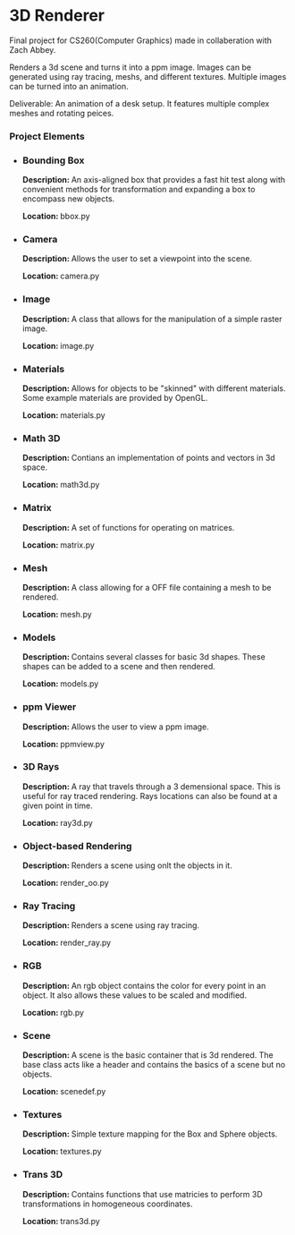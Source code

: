 <h1>3D Renderer</h1>
<p>Final project for CS260(Computer Graphics) made in collaberation with Zach Abbey. </p>
<p>Renders a 3d scene and turns it into a ppm image. Images can be generated using ray tracing, meshs, and different textures. Multiple images can be turned into an animation. </p>
<p>Deliverable: An animation of a desk setup. It features multiple complex meshes and rotating peices. </p>

<h3>Project Elements</h3>
<ul>
  <li>
    <h3>Bounding Box</h3>
    <p><b>Description: </b>An axis-aligned box that provides a fast hit test along with convenient methods for transformation and expanding a box to encompass new objects.</p>
    <p><b>Location: </b>bbox.py</p>
  </li>
  <li>
    <h3>Camera</h3>
    <p><b>Description: </b>Allows the user to set a viewpoint into the scene. </p>
    <p><b>Location: </b>camera.py</p>
  </li>
  <li>
    <h3>Image</h3>
    <p><b>Description: </b>A class that allows for the manipulation of a simple raster image. </p>
    <p><b>Location: </b>image.py</p>
  </li>
  <li>
    <h3>Materials</h3>
    <p><b>Description: </b>Allows for objects to be "skinned" with different materials. Some example materials are provided by OpenGL. </p>
    <p><b>Location: </b>materials.py</p>
  </li>
  <li>
    <h3>Math 3D</h3>
    <p><b>Description: </b>Contians an implementation of points and vectors in 3d space. </p>
    <p><b>Location: </b>math3d.py</p>
  </li>
  <li>
    <h3>Matrix</h3>
    <p><b>Description: </b>A set of functions for operating on matrices. </p>
    <p><b>Location: </b>matrix.py</p>
  </li>
  <li>
    <h3>Mesh</h3>
    <p><b>Description: </b>A class allowing for a OFF file containing a mesh to be rendered. </p>
    <p><b>Location: </b>mesh.py</p>
  </li>
  <li>
    <h3>Models</h3>
    <p><b>Description: </b>Contains several classes for basic 3d shapes. These shapes can be added to a scene and then rendered. </p>
    <p><b>Location: </b>models.py</p>
  </li>
  <li>
    <h3>ppm Viewer</h3>
    <p><b>Description: </b>Allows the user to view a ppm image. </p>
    <p><b>Location: </b>ppmview.py</p>
  </li>
  <li>
    <h3>3D Rays</h3>
    <p><b>Description: </b>A ray that travels through a 3 demensional space. This is useful for ray traced rendering. Rays locations can also be found at a given point in time. </p>
    <p><b>Location: </b>ray3d.py</p>
  </li>
  <li>
    <h3>Object-based Rendering</h3>
    <p><b>Description: </b>Renders a scene using onlt the objects in it. </p>
    <p><b>Location: </b>render_oo.py</p>
  </li>
  <li>
    <h3>Ray Tracing</h3>
    <p><b>Description: </b>Renders a scene using ray tracing. </p>
    <p><b>Location: </b>render_ray.py</p>
  </li>
  <li>
    <h3>RGB</h3>
    <p><b>Description: </b>An rgb object contains the color for every point in an object. It also allows these values to be scaled and modified. </p>
    <p><b>Location: </b>rgb.py</p>
  </li>
  <li>
    <h3>Scene</h3>
    <p><b>Description: </b>A scene is the basic container that is 3d rendered. The base class acts like a header and contains the basics of a scene but no objects. </p>
    <p><b>Location: </b>scenedef.py</p>
  </li>
  <li>
    <h3>Textures</h3>
    <p><b>Description: </b>Simple texture mapping for the Box and Sphere objects. </p>
    <p><b>Location: </b>textures.py</p>
  </li>
  <li>
    <h3>Trans 3D</h3>
    <p><b>Description: </b>Contains functions that use matricies to perform 3D transformations in homogeneous coordinates. </p>
    <p><b>Location: </b>trans3d.py</p>
  </li>
</ul>
